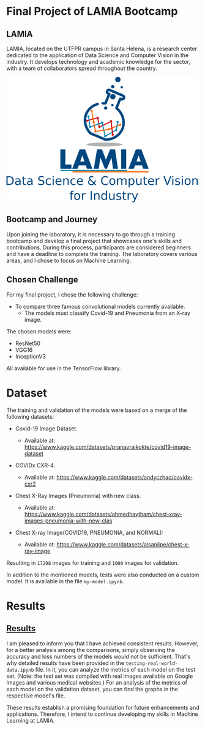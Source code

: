 # Final Project of LAMIA Bootcamp

## LAMIA

LAMIA, located on the UTFPR campus in Santa Helena, is a research center dedicated to the application of Data Science and Computer Vision in the industry. It develops technology and academic knowledge for the sector, with a team of collaborators spread throughout the country.

![LAMIA logo](/images/lamia.png)

## Bootcamp and Journey

Upon joining the laboratory, it is necessary to go through a training bootcamp and develop a final project that showcases one's skills and contributions. During this process, participants are considered beginners and have a deadline to complete the training. The laboratory covers various areas, and I chose to focus on Machine Learning.

## Chosen Challenge

For my final project, I chose the following challenge:

- To compare three famous convolutional models currently available.
    - The models must classify Covid-19 and Pneumonia from an X-ray image.

The chosen models were:

- ResNet50
- VGG16
- InceptionV3

All available for use in the TensorFlow library.

# Dataset

The training and validation of the models were based on a merge of the following datasets:

- Covid-19 Image Dataset.
    - Available at: https://www.kaggle.com/datasets/pranavraikokte/covid19-image-dataset

- COVIDx CXR-4.
    - Available at: https://www.kaggle.com/datasets/andyczhao/covidx-cxr2

- Chest X-Ray Images (Pneumonia) with new class.
    - Available at: https://www.kaggle.com/datasets/ahmedhaytham/chest-xray-images-pneumonia-with-new-clas

- Chest X-ray Image(COVID19, PNEUMONIA, and NORMAL):
    - Available at: https://www.kaggle.com/datasets/alsaniipe/chest-x-ray-image

Resulting in `17208` images for training and `1000` images for validation.

In addition to the mentioned models, tests were also conducted on a custom model. It is available in the file `my-model.ipynb`.

# Results

## [Results](results_en.md)

I am pleased to inform you that I have achieved consistent results. However, for a better analysis among the comparisons, simply observing the accuracy and loss numbers of the models would not be sufficient. That's why detailed results have been provided in the `testing-real-world-data.ipynb` file. In it, you can analyze the metrics of each model on the test set. (Note: the test set was compiled with real images available on Google Images and various medical websites.) For an analysis of the metrics of each model on the validation dataset, you can find the graphs in the respective model's file.

These results establish a promising foundation for future enhancements and applications. Therefore, I intend to continue developing my skills in Machine Learning at LAMIA.